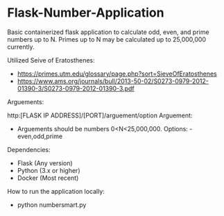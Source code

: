 # Flask-Number-Application
Basic containerized flask application to calculate odd, even, and prime numbers up to N.
Primes up to N may be calculated up to 25,000,000 currently.

Utilized Seive of Eratosthenes:  
   - https://primes.utm.edu/glossary/page.php?sort=SieveOfEratosthenes
   - https://www.ams.org/journals/bull/2013-50-02/S0273-0979-2012-01390-3/S0273-0979-2012-01390-3.pdf

Arguements:

http:[FLASK IP ADDRESS]/[PORT]/arguement/option
Arguement:
   - Arguements should be numbers 0<N<25,000,000.
Options:
-even,odd,prime

Dependencies:
   - Flask  (Any version)  
   - Python (3.x or higher)  
   - Docker (Most recent)
        
How to run the application locally:
- python numbersmart.py 

